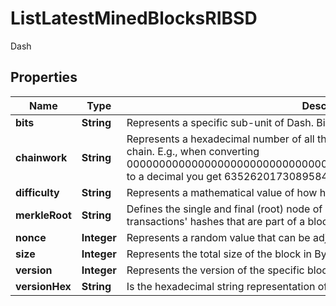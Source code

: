 

# ListLatestMinedBlocksRIBSD

Dash

## Properties

| Name | Type | Description | Notes |
|------------ | ------------- | ------------- | -------------|
|**bits** | **String** | Represents a specific sub-unit of Dash. Bits have two-decimal precision. |  |
|**chainwork** | **String** | Represents a hexadecimal number of all the hashes necessary to produce the current chain. E.g., when converting 0000000000000000000000000000000000000000000086859f7a841475b236fd to a decimal you get 635262017308958427068157 hashes, or 635262 exahashes. |  |
|**difficulty** | **String** | Represents a mathematical value of how hard it is to find a valid hash for this block. |  |
|**merkleRoot** | **String** | Defines the single and final (root) node of a Merkle tree. It is the combined hash of all transactions&#39; hashes that are part of a blockchain block. |  |
|**nonce** | **Integer** | Represents a random value that can be adjusted to satisfy the proof of work |  |
|**size** | **Integer** | Represents the total size of the block in Bytes. |  |
|**version** | **Integer** | Represents the version of the specific block on the blockchain. |  |
|**versionHex** | **String** | Is the hexadecimal string representation of the block&#39;s version. |  |



